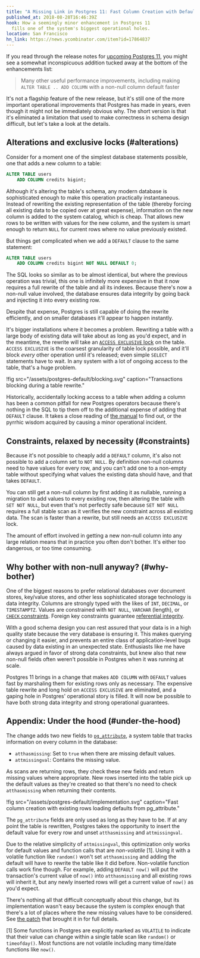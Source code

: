 ```yaml
---
title: "A Missing Link in Postgres 11: Fast Column Creation with Defaults"
published_at: 2018-08-28T16:46:39Z
hook: How a seemingly minor enhancement in Postgres 11
  fills one of the system's biggest operational holes.
location: San Francisco
hn_link: https://news.ycombinator.com/item?id=17864837
---
```


If you read through the release notes for [upcoming
Postgres 11][notes], you might see a somewhat
inconspicuous addition tucked away at the bottom of the
enhancements list:

> Many other useful performance improvements, including
> making `ALTER TABLE .. ADD COLUMN` with a non-null column
> default faster

It's not a flagship feature of the new release, but it's
still one of the more important operational improvements
that Postgres has made in years, even though it might not
be immediately obvious why. The short version is that it's
eliminated a limitation that used to make correctness in
schema design difficult, but let's take a look at the
details.

## Alterations and exclusive locks (#alterations)

Consider for a moment one of the simplest database
statements possible, one that adds a new column to a table:

``` sql
ALTER TABLE users
    ADD COLUMN credits bigint;
```

Although it's altering the table's schema, any modern
database is sophisticated enough to make this operation
practically instantaneous. Instead of rewriting the
existing representation of the table (thereby forcing all
existing data to be copied over at great expense),
information on the new column is added to the system
catalog, which is cheap. That allows new rows to be written
with values for the new column, and the system is smart
enough to return `NULL` for current rows where no value
previously existed.

But things get complicated when we add a `DEFAULT` clause
to the same statement:

``` sql
ALTER TABLE users
    ADD COLUMN credits bigint NOT NULL DEFAULT 0;
```

The SQL looks so similar as to be almost identical, but
where the previous operation was trivial, this one is
infinitely more expensive in that it now requires a full
rewrite of the table and all its indexes. Because there's
now a non-null value involved, the database ensures data
integrity by going back and injecting it into every
existing row.

Despite that expense, Postgres is still capable of doing
the rewrite efficiently, and on smaller databases it'll
appear to happen instantly.

It's bigger installations where it becomes a problem.
Rewriting a table with a large body of existing data will
take about as long as you'd expect, and in the meantime,
the rewrite will take an [`ACCESS EXCLUSIVE` lock][locking]
on the table. `ACCESS EXCLUSIVE` is the coarsest
granularity of table lock possible, and it'll block _every_
other operation until it's released; even simple `SELECT`
statements have to wait. In any system with a lot of
ongoing access to the table, that's a huge problem.

!fig src="/assets/postgres-default/blocking.svg" caption="Transactions blocking during a table rewrite."

Historically, accidentally locking access to a table when
adding a column has been a common pitfall for new Postgres
operators because there's nothing in the SQL to tip them
off to the additional expense of adding that `DEFAULT`
clause. It takes a close reading of [the
manual][altertable] to find out, or the pyrrhic wisdom
acquired by causing a minor operational incident.

## Constraints, relaxed by necessity (#constraints)

Because it's not possible to cheaply add a `DEFAULT`
column, it's also not possible to add a column set to `NOT
NULL`. By definition non-null columns need to have values
for every row, and you can't add one to a non-empty table
without specifying what values the existing data should
have, and that takes `DEFAULT`.

You can still get a non-null column by first adding it as
nullable, running a migration to add values to every
existing row, then altering the table with `SET NOT NULL`,
but even that's not perfectly safe because `SET NOT NULL`
requires a full stable scan as it verifies the new
constraint across all existing data. The scan is faster
than a rewrite, but still needs an `ACCESS EXCLUSIVE` lock.

The amount of effort involved in getting a new non-null
column into any large relation means that in practice you
often don't bother. It's either too dangerous, or too time
consuming.

## Why bother with non-null anyway? (#why-bother)

One of the biggest reasons to prefer relational databases
over document stores, key/value stores, and other less
sophisticated storage technology is data integrity. Columns
are strongly typed with the likes of `INT`, `DECIMAL`, or
`TIMESTAMPTZ`. Values are constrained with `NOT NULL`,
`VARCHAR` (length), or [`CHECK` constraints][check].
Foreign key constraints guarantee [referential
integrity][referential].

With a good schema design you can rest assured that your
data is in a high quality state because the very database
is ensuring it. This makes querying or changing it easier,
and prevents an entire class of application-level bugs
caused by data existing in an unexpected state. Enthusiasts
like me have always argued in favor of strong data
constraints, but knew also that new non-null fields often
weren't possible in Postgres when it was running at scale.

Postgres 11 brings in a change that makes `ADD COLUMN` with
`DEFAULT` values fast by marshaling them for existing rows
only as necessary. The expensive table rewrite and long
hold on `ACCESS EXCLUSIVE` are eliminated, and a gaping
hole in Postgres' operational story is filled. It will now
be possible to have both strong data integrity and strong
operational guarantees.

## Appendix: Under the hood (#under-the-hood)

The change adds two new fields to
[`pg_attribute`][pgattribute], a system table that tracks
information on every column in the database:

* `atthasmissing`: Set to `true` when there are missing
  default values.
* `attmissingval`: Contains the missing value.

As scans are returning rows, they check these new fields
and return missing values where appropriate. New rows
inserted into the table pick up the default values as
they're created so that there's no need to check
`atthasmissing` when returning their contents.

!fig src="/assets/postgres-default/implementation.svg" caption="Fast column creation with existing rows loading defaults from pg_attribute."

The `pg_attribute` fields are only used as long as they
have to be. If at any point the table is rewritten,
Postgres takes the opportunity to insert the default value
for every row and unset `atthasmissing` and
`attmissingval`.

Due to the relative simplicity of `attmissingval`, this
optimization only works for default values and function
calls that are _non-volatile_ [1]. Using it with a volatile
function like `random()` won't set `atthasmissing` and
adding the default will have to rewrite the table like it
did before. Non-volatile function calls work fine though.
For example, adding `DEFAULT now()` will put the
transaction's current value of `now()` into `atthasmissing`
and all existing rows will inherit it, but any newly
inserted rows will get a current value of `now()` as you'd
expect.

There's nothing all that difficult conceptually about this
change, but its implementation wasn't easy because the
system is complex enough that there's a lot of places where
the new missing values have to be considered. See [the
patch][commit] that brought it in for full details.

[1] Some functions in Postgres are explicitly marked as
    `VOLATILE` to indicate that their value can change
    within a single table scan like `random()` or
    `timeofday()`. Most functions are not volatile
    including many time/date functions like `now()`.

[altertable]: https://www.postgresql.org/docs/10/static/sql-altertable.html
[check]: https://www.postgresql.org/docs/current/static/ddl-constraints.html#DDL-CONSTRAINTS-CHECK-CONSTRAINTS
[commit]: https://github.com/postgres/postgres/commit/16828d5c0273b4fe5f10f42588005f16b415b2d8
[locking]: https://www.postgresql.org/docs/current/static/explicit-locking.html
[notes]: https://www.postgresql.org/docs/11/static/release-11.html
[pgattribute]: https://www.postgresql.org/docs/current/static/catalog-pg-attribute.html
[referential]: https://en.wikipedia.org/wiki/Referential_integrity
